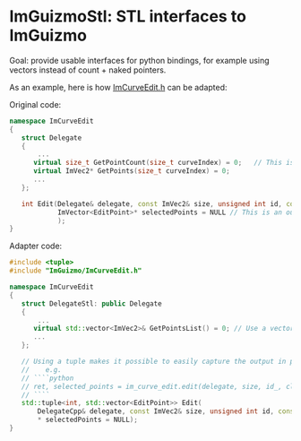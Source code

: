 # ImGuizmoStl: STL interfaces to ImGuizmo

Goal: provide usable interfaces for python bindings, for example using vectors instead of count + naked pointers.

As an example, here is how [ImCurveEdit.h](../ImGuizmo/ImCurveEdit.h) can be adapted:

Original code:
````cpp
namespace ImCurveEdit
{
   struct Delegate
   {
       ...
      virtual size_t GetPointCount(size_t curveIndex) = 0;   // This is a vector in disguise
      virtual ImVec2* GetPoints(size_t curveIndex) = 0;
      ...
   };

   int Edit(Delegate& delegate, const ImVec2& size, unsigned int id, const ImRect* clippingRect = NULL, 
            ImVector<EditPoint>* selectedPoints = NULL // This is an output only
            );
}
````


Adapter code:
````cpp
#include <tuple>
#include "ImGuizmo/ImCurveEdit.h"

namespace ImCurveEdit
{
   struct DelegateStl: public Delegate
   {
       ...
      virtual std::vector<ImVec2>& GetPointsList() = 0; // Use a vector (more adapted to python bindings)
      ...
   };

   // Using a tuple makes it possible to easily capture the output in python
   //    e.g.
   // ````python
   // ret, selected_points = im_curve_edit.edit(delegate, size, id_, clipping_rect)
   // ````
   std::tuple<int, std::vector<EditPoint>> Edit(
       DelegateCpp& delegate, const ImVec2& size, unsigned int id, const ImRect* clippingRect = NULL, 
       * selectedPoints = NULL);
}
````